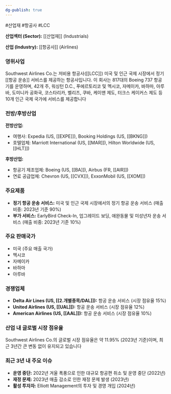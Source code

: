 ```yaml
---
dg-publish: true
---
```

#산업재 #항공사 #LCC 


**산업섹터 (Sector):** [[산업재]] (Industrials)  

**산업 (Industry):** [[항공사]] (Airlines)

### 영위사업

Southwest Airlines Co.는 저비용 항공사([[LCC]]) 미국 및 인근 국제 시장에서 정기 [[항공 운송]] 서비스를 제공하는 항공사입니다. 이 회사는 817대의 Boeing 737 항공기를 운영하며, 42개 주, 워싱턴 D.C., 푸에르토리코 및 멕시코, 자메이카, 바하마, 아루바, 도미니카 공화국, 코스타리카, 벨리즈, 쿠바, 케이맨 제도, 터크스 케이커스 제도 등 10개 인근 국제 국가에 서비스를 제공합니다

### 전방/후방산업

**전방산업:**

- 여행사: Expedia (US, [[EXPE]]), Booking Holdings (US, [[BKNG]])
- 호텔업체: Marriott International (US, [[MAR]]), Hilton Worldwide (US, [[HLT]])

**후방산업:**

- 항공기 제조업체: Boeing (US, [[BA]]), Airbus (FR, [[AIR]])
- 연료 공급업체: Chevron (US, [[CVX]]), ExxonMobil (US, [[XOM]])

### 주요제품

- **정기 항공 운송 서비스:** 미국 및 인근 국제 시장에서의 정기 항공 운송 서비스 (매출 비중: 2023년 기준 90%)
- **부가 서비스:** EarlyBird Check-In, 업그레이드 보딩, 애완동물 및 미성년자 운송 서비스 (매출 비중: 2023년 기준 10%)

### 주요 판매국가

- 미국 (주요 매출 국가)
- 멕시코
- 자메이카
- 바하마
- 아루바

### 경쟁업체

- **Delta Air Lines (US, [[2.개별종목/DAL]]):** 항공 운송 서비스 (시장 점유율 15%)
- **United Airlines (US, [[UAL]]):** 항공 운송 서비스 (시장 점유율 12%)
- **American Airlines (US, [[AAL]]):** 항공 운송 서비스 (시장 점유율 10%)

### 산업 내 글로벌 시장 점유율

Southwest Airlines Co.의 글로벌 시장 점유율은 약 11.95% (2023년 기준)이며, 최근 3년간 큰 변동 없이 유지되고 있습니다
### 최근 3년 내 주요 이슈

- **운영 중단:** 2022년 겨울 폭풍으로 인한 대규모 항공편 취소 및 운영 중단 (2022년)
- **재정 문제:** 2023년 매출 감소로 인한 재정 문제 발생 (2023년)
- **활성 투자자:** Elliott Management의 투자 및 경영 개입 (2024년)
